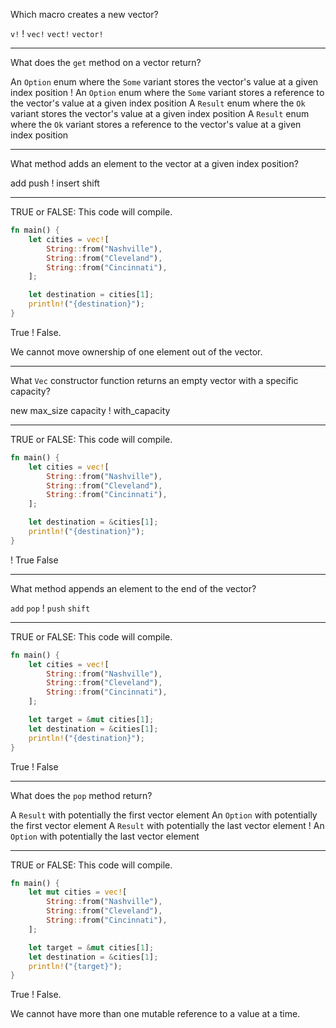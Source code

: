 Which macro creates a new vector?

`v!`
! `vec!`
`vect!`
`vector!`

---

What does the `get` method on a vector return?

An `Option` enum where the `Some` variant stores the vector's value at a given index position
! An `Option` enum where the `Some` variant stores a reference to the vector's value at a given index position
A `Result` enum where the `Ok` variant stores the vector's value at a given index position
A `Result` enum where the `Ok` variant stores a reference to the vector's value at a given index position

---

What method adds an element to the vector at a given index position?

add
push
! insert
shift

---

TRUE or FALSE: This code will compile.

```rust
fn main() {
    let cities = vec![
        String::from("Nashville"),
        String::from("Cleveland"),
        String::from("Cincinnati"),
    ];

    let destination = cities[1];
    println!("{destination}");
}

```

True
! False. 

We cannot move ownership of one element out of the vector.

---

What `Vec` constructor function returns an empty vector with a specific capacity?

new
max_size
capacity
! with_capacity

---

TRUE or FALSE: This code will compile.

```rust
fn main() {
    let cities = vec![
        String::from("Nashville"),
        String::from("Cleveland"),
        String::from("Cincinnati"),
    ];

    let destination = &cities[1];
    println!("{destination}");
}

```

! True
False

---

What method appends an element to the end of the vector?

`add`
`pop`
! `push`
`shift`

---

TRUE or FALSE: This code will compile.

```rust
fn main() {
    let cities = vec![
        String::from("Nashville"),
        String::from("Cleveland"),
        String::from("Cincinnati"),
    ];

    let target = &mut cities[1];
    let destination = &cities[1];
    println!("{destination}");
}

```

True
! False

---

What does the `pop` method return?

A `Result` with potentially the first vector element
An `Option` with potentially the first vector element
A `Result` with potentially the last vector element
! An `Option` with potentially the last vector element

---

TRUE or FALSE: This code will compile.

```rust
fn main() {
    let mut cities = vec![
        String::from("Nashville"),
        String::from("Cleveland"),
        String::from("Cincinnati"),
    ];

    let target = &mut cities[1];
    let destination = &cities[1];
    println!("{target}");
}
```

True
! False. 

We cannot have more than one mutable reference to a value at a time.
